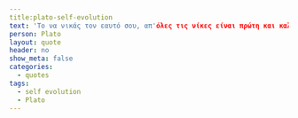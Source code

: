 ```yaml
---
title:plato-self-evolution 
text: 'To να νικάς τον εαυτό σου, απ'όλες τις νίκες είναι πρώτη και καλύτερη.'
person: Plato
layout: quote
header: no
show_meta: false
categories:
  - quotes
tags:
  - self evolution
  - Plato
---
```

